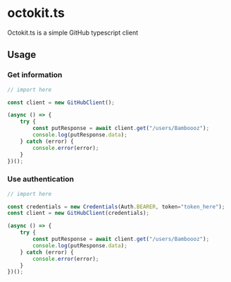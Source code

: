 # octokit.ts

Octokit.ts is a simple GitHub typescript client

## Usage

### Get information

```ts
// import here

const client = new GitHubClient();

(async () => {
    try {
        const putResponse = await client.get("/users/Bamboooz");
        console.log(putResponse.data);
    } catch (error) {
        console.error(error);
    }
})();
```

### Use authentication

```ts
// import here

const credentials = new Credentials(Auth.BEARER, token="token_here");
const client = new GitHubClient(credentials);

(async () => {
    try {
        const putResponse = await client.get("/users/Bamboooz");
        console.log(putResponse.data);
    } catch (error) {
        console.error(error);
    }
})();
```
